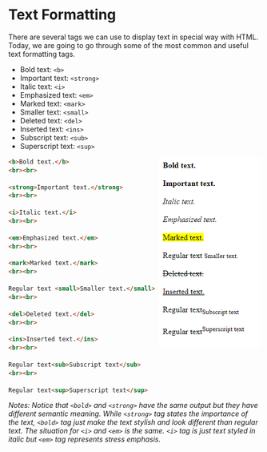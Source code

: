# Text Formatting

There are several tags we can use to display text in special way with HTML. Today, we are going to go through some of the most common and useful text formatting tags.

- Bold text: `<b>`
- Important text: `<strong>`
- Italic text: `<i>`
- Emphasized text: `<em>`
- Marked text: `<mark>`
- Smaller text: `<small>`
- Deleted text: `<del>`
- Inserted text: `<ins>`
- Subscript text: `<sub>`
- Superscript text: `<sup>`

<img style="float: right;" src="./text_formatting_example_output.png">

```html
<b>Bold text.</b>
<br><br>

<strong>Important text.</strong>
<br><br>

<i>Italic text.</i>
<br><br>

<em>Emphasized text.</em>
<br><br>

<mark>Marked text.</mark>
<br><br>

Regular text <small>Smaller text.</small>
<br><br>

<del>Deleted text.</del>
<br><br>

<ins>Inserted text.</ins>
<br><br>

Regular text<sub>Subscript text</sub>
<br><br>

Regular text<sup>Superscript text</sup>
```
*Notes: Notice that `<bold>` and `<strong>` have the same output but they have different semantic meaning. While `<strong>` tag states the importance of the text, `<bold>` tag just make the text stylish and look different than regular text. The situation for `<i>` and `<em>` is the same. `<i>` tag is just text styled in italic but `<em>` tag represents stress emphasis.*